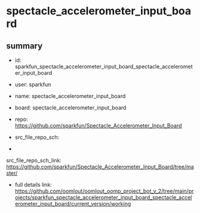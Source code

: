 # spectacle_accelerometer_input_board
 
## summary 
* id: sparkfun_spectacle_accelerometer_input_board_spectacle_accelerometer_input_board
* user: sparkfun
* name: spectacle_accelerometer_input_board
* board: spectacle_accelerometer_input_board
* repo: https://github.com/sparkfun/Spectacle_Accelerometer_Input_Board



* src_file_repo_sch: 
*
 src_file_repo_sch_link: https://github.com/sparkfun/Spectacle_Accelerometer_Input_Board/tree/master/
* full details link: https://github.com/oomlout/oomlout_oomp_project_bot_v_2/tree/main/projects/sparkfun_spectacle_accelerometer_input_board_spectacle_accelerometer_input_board/current_version/working  






